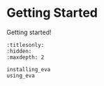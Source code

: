 # Getting Started

Getting started!


```{toctree}
:titlesonly:
:hidden:
:maxdepth: 2

installing_eva
using_eva
```
